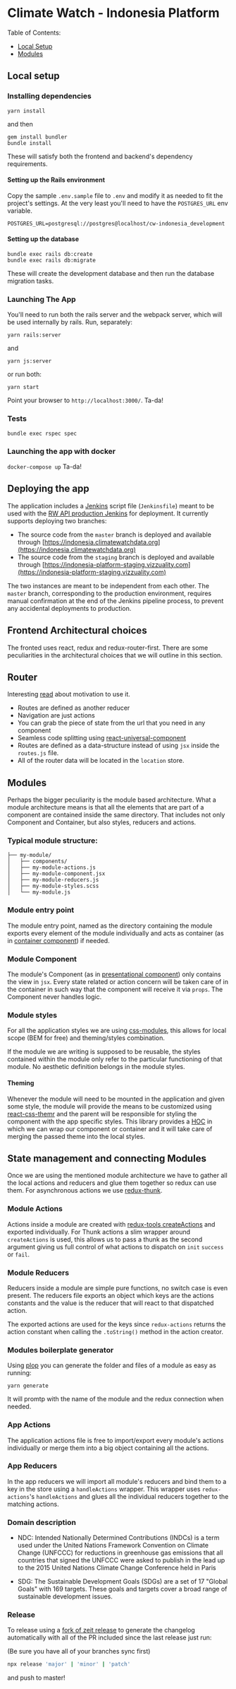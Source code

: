 # Climate Watch - Indonesia Platform

Table of Contents:

- [Local Setup](#local-setup)
- [Modules](#modules)

## Local setup

### Installing dependencies

```
yarn install
```

and then

```
gem install bundler
bundle install
```

These will satisfy both the frontend and backend's dependency requirements.

#### Setting up the Rails environment

Copy the sample `.env.sample` file to `.env` and modify it as needed to fit the
project's settings. At the very least you'll need to have the `POSTGRES_URL`
env variable.

```
POSTGRES_URL=postgresql://postgres@localhost/cw-indonesia_development
```

#### Setting up the database

```
bundle exec rails db:create
bundle exec rails db:migrate
```

These will create the development database and then run the database migration tasks.

### Launching The App

You'll need to run both the rails server and the webpack server, which will be used internally by rails. Run, separately:

```
yarn rails:server
```

and

```
yarn js:server
```

or run both:

```
yarn start
```

Point your browser to `http://localhost:3000/`. Ta-da!

### Tests

`bundle exec rspec spec`

### Launching the app with docker
```docker-compose up```
Ta-da!


## Deploying the app

The application includes a [Jenkins](https://www.jenkins.io/) script file (`Jenkinsfile`) meant to be used with the [RW API production Jenkins](https://resource-watch.github.io/doc-api/developer.html#ci-cd) for deployment. It currently supports deploying two branches:
- The source code from the `master` branch is deployed and available through [https://indonesia.climatewatchdata.org](https://indonesia.climatewatchdata.org) 
- The source code from the `staging` branch is deployed and available through [https://indonesia-platform-staging.vizzuality.com](https://indonesia-platform-staging.vizzuality.com) 

The two instances are meant to be independent from each other. The `master` branch, corresponding to the production environment, requires manual confirmation at the end of the Jenkins pipeline process, to prevent any accidental deployments to production.

## Frontend Architectural choices

The fronted uses react, redux and redux-router-first.
There are some peculiarities in the architectural choices that we will outline in this section.

## Router

Interesting [read](https://github.com/faceyspacey/redux-first-router#motivation---what-routing-in-redux-is-meant-to-be) about motivation to use it.

- Routes are defined as another reducer
- Navigation are just actions
- You can grab the piece of state from the url that you need in any component
- Seamless code splitting using [react-universal-component](https://github.com/faceyspacey/react-universal-component)
- Routes are defined as a data-structure instead of using `jsx` inside the `routes.js` file.
- All of the router data will be located in the `location` store.

## Modules

Perhaps the bigger peculiarity is the module based architecture. What a module architecture means is that all the elements that are part of a component are contained inside the same directory.
That includes not only Component and Container, but also styles, reducers and actions.

### Typical module structure:

```
├── my-module/
│   ├── components/
│   ├── my-module-actions.js
│   ├── my-module-component.jsx
│   ├── my-module-reducers.js
│   ├── my-module-styles.scss
│   └── my-module.js
```

### Module entry point

The module entry point, named as the directory containing the module exports every element of the module individually and acts as container (as in [container component](https://medium.com/@dan_abramov/smart-and-dumb-components-7ca2f9a7c7d0)) if needed.

### Module Component

The module's Component (as in [presentational component](https://medium.com/@dan_abramov/smart-and-dumb-components-7ca2f9a7c7d0)) only contains the view in `jsx`.
Every state related or action concern will be taken care of in the container in such way that the component will receive it via `props`.
The Component never handles logic.

### Module styles

For all the application styles we are using [css-modules](https://github.com/css-modules/css-modules), this allows for local scope (BEM for free) and theming/styles combination.

If the module we are writing is supposed to be reusable, the styles contained within the module only refer to the particular functioning of that module.
No aesthetic definition belongs in the module styles.

#### Theming

Whenever the module will need to be mounted in the application and given some style, the module will provide the means to be customized using [react-css-themr](https://github.com/javivelasco/react-css-themr)
and the parent will be responsible for styling the component with the app specific styles. This library provides a [HOC](https://medium.com/@franleplant/react-higher-order-components-in-depth-cf9032ee6c3e) in which we can wrap our component or container and it will take care of merging the passed theme into the local styles.

## State management and connecting Modules

Once we are using the mentioned module architecture we have to gather all the local actions and reducers and glue them together so redux can use them.
For asynchronous actions we use [redux-thunk](https://github.com/gaearon/redux-thunk).

### Module Actions

Actions inside a module are created with [redux-tools createActions](https://github.com/Vizzuality/redux-tools) and exported individually.
For Thunk actions a slim wrapper around `createActions` is used, this allows us to pass a thunk as the second argument giving us full control of what actions to dispatch on `init` `success` or `fail`.

### Module Reducers

Reducers inside a module are simple pure functions, no switch case is even present.
The reducers file exports an object which keys are the actions constants and the value is the reducer that will react to that dispatched action.

The exported actions are used for the keys since `redux-actions` returns the action constant when calling the `.toString()` method in the action creator.

### Modules boilerplate generator

Using [plop](https://github.com/amwmedia/plop) you can generate the folder and files of a module as easy as running:

```
yarn generate
```

It will promtp with the name of the module and the redux connection when needed.

### App Actions

The application actions file is free to import/export every module's actions individually or merge them into a big object containing all the actions.

### App Reducers

In the app reducers we will import all module's reducers and bind them to a key in the store using a `handleActions` wrapper.
This wrapper uses `redux-actions`'s `handleActions` and glues all the individual reducers together to the matching actions.

### Domain description

- NDC: Intended Nationally Determined Contributions (INDCs) is a term used under the United Nations Framework Convention on Climate Change (UNFCCC) for reductions in greenhouse gas emissions that all countries that signed the UNFCCC were asked to publish in the lead up to the 2015 United Nations Climate Change Conference held in Paris

- SDG: The Sustainable Development Goals (SDGs) are a set of 17 "Global Goals" with 169 targets. These goals and targets cover a broad range of sustainable development issues.


### Release
To release using a [fork of zeit release](https://github.com/vizzuality/release) to generate the changelog automatically with all of the PR included since the last release just run:

(Be sure you have all of your branches sync first)

```bash
npx release 'major' | 'minor' | 'patch'
```

and push to master!
